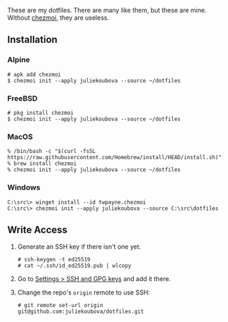 These are my dotfiles. There are many like them, but these are mine. 
Without [chezmoi](https://www.chezmoi.io/), they are useless.

## Installation

### Alpine
```
# apk add chezmoi
$ chezmoi init --apply juliekoubova --source ~/dotfiles
```

### FreeBSD
```
# pkg install chezmoi
$ chezmoi init --apply juliekoubova --source ~/dotfiles
```
### MacOS
```
% /bin/bash -c "$(curl -fsSL https://raw.githubusercontent.com/Homebrew/install/HEAD/install.sh)"
% brew install chezmoi
% chezmoi init --apply juliekoubova --source ~/dotfiles
```
### Windows
```
C:\src\> winget install --id twpayne.chezmoi
C:\src\> chezmoi init --apply juliekoubova --source C:\src\dotfiles
```

## Write Access
1. Generate an SSH key if there isn't one yet.

    ```
    # ssh-keygen -t ed25519
    # cat ~/.ssh/id_ed25519.pub | wlcopy
    ```
2. Go to [Settings > SSH and GPG keys](https://github.com/settings/keys) and add it there.
   
3. Change the repo's `origin` remote to use SSH:

    ```
    # git remote set-url origin git@github.com:juliekoubova/dotfiles.git
    ```
